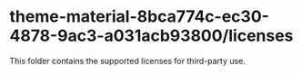# theme-material-8bca774c-ec30-4878-9ac3-a031acb93800/licenses

This folder contains the supported licenses for third-party use.
